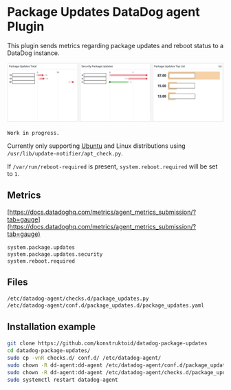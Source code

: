 # Package Updates DataDog agent Plugin

This plugin sends metrics regarding package updates and reboot status
to a DataDog instance.

![DataDog Package Updates](images/dd-package-updates.png "DataDog Package Updates")

```console
Work in progress.
```

Currently only supporting [Ubuntu](https://ubuntu.com/) and Linux distributions
using `/usr/lib/update-notifier/apt_check.py`.

If `/var/run/reboot-required` is present, `system.reboot.required` will be set
to `1`.

## Metrics

[https://docs.datadoghq.com/metrics/agent_metrics_submission/?tab=gauge](https://docs.datadoghq.com/metrics/agent_metrics_submission/?tab=gauge)

```console
system.package.updates
system.package.updates.security
system.reboot.required
```

## Files

```console
/etc/datadog-agent/checks.d/package_updates.py
/etc/datadog-agent/conf.d/package_updates.d/package_updates.yaml
```

## Installation example

```sh
git clone https://github.com/konstruktoid/datadog-package-updates
cd datadog-package-updates/
sudo cp -vnR checks.d/ conf.d/ /etc/datadog-agent/
sudo chown -R dd-agent:dd-agent /etc/datadog-agent/conf.d/package_updates.d/
sudo chown -R dd-agent:dd-agent /etc/datadog-agent/checks.d/package_updates.py
sudo systemctl restart datadog-agent
```
